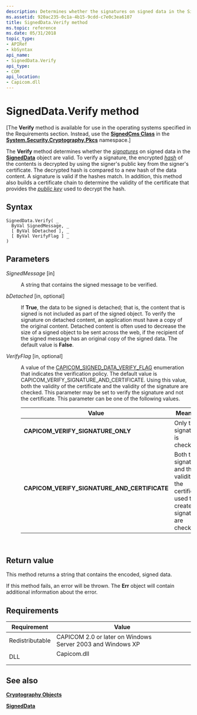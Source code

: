 ```yaml
---
description: Determines whether the signatures on signed data in the SignedData object are valid.
ms.assetid: 920ac235-0c1a-4b15-9cdd-c7e0c3ea6107
title: SignedData.Verify method
ms.topic: reference
ms.date: 05/31/2018
topic_type:
- APIRef
- kbSyntax
api_name:
- SignedData.Verify
api_type:
- COM
api_location:
- Capicom.dll
---
```


# SignedData.Verify method

\[The **Verify** method is available for use in the operating systems specified in the Requirements section. Instead, use the [**SignedCms Class**](/dotnet/api/system.security.cryptography.pkcs.signedcms?view=dotnet-plat-ext-3.1&preserve-view=true) in the [**System.Security.Cryptography.Pkcs**](/dotnet/api/system.security.cryptography.pkcs?view=dotnet-plat-ext-3.1&preserve-view=true) namespace.\]

The **Verify** method determines whether the [*signatures*](../secgloss/d-gly.md) on signed data in the [**SignedData**](signeddata.md) object are valid. To verify a signature, the encrypted [*hash*](../secgloss/h-gly.md) of the contents is decrypted by using the signer's public key from the signer's certificate. The decrypted hash is compared to a new hash of the data content. A signature is valid if the hashes match. In addition, this method also builds a certificate chain to determine the validity of the certificate that provides the [*public key*](../secgloss/p-gly.md) used to decrypt the hash.

## Syntax


```VB
SignedData.Verify( _
  ByVal SignedMessage, _
  [ ByVal bDetached ], _
  [ ByVal VerifyFlag ] _
)
```



## Parameters

<dl> <dt>

*SignedMessage* \[in\]
</dt> <dd>

A string that contains the signed message to be verified.

</dd> <dt>

*bDetached* \[in, optional\]
</dt> <dd>

If **True**, the data to be signed is detached; that is, the content that is signed is not included as part of the signed object. To verify the signature on detached content, an application must have a copy of the original content. Detached content is often used to decrease the size of a signed object to be sent across the web, if the recipient of the signed message has an original copy of the signed data. The default value is **False**.

</dd> <dt>

*VerifyFlag* \[in, optional\]
</dt> <dd>

A value of the [CAPICOM\_SIGNED\_DATA\_VERIFY\_FLAG](capicom-signed-data-verify-flag.md) enumeration that indicates the verification policy. The default value is CAPICOM\_VERIFY\_SIGNATURE\_AND\_CERTIFICATE. Using this value, both the validity of the certificate and the validity of the signature are checked. This parameter may be set to verify the signature and not the certificate. This parameter can be one of the following values.



| Value                                                                                                                                                                                                                                             | Meaning                                                                                                     |
|---------------------------------------------------------------------------------------------------------------------------------------------------------------------------------------------------------------------------------------------------|-------------------------------------------------------------------------------------------------------------|
| <span id="CAPICOM_VERIFY_SIGNATURE_ONLY"></span><span id="capicom_verify_signature_only"></span><dl> <dt>**CAPICOM\_VERIFY\_SIGNATURE\_ONLY**</dt> </dl>                                   | Only the signature is checked.<br/>                                                                   |
| <span id="CAPICOM_VERIFY_SIGNATURE_AND_CERTIFICATE"></span><span id="capicom_verify_signature_and_certificate"></span><dl> <dt>**CAPICOM\_VERIFY\_SIGNATURE\_AND\_CERTIFICATE**</dt> </dl> | Both the signature and the validity of the certificate used to create the signature are checked.<br/> |



 

</dd> </dl>

## Return value

This method returns a string that contains the encoded, signed data.

If this method fails, an error will be thrown. The **Err** object will contain additional information about the error.

## Requirements



| Requirement | Value |
|----------------------------|----------------------------------------------------------------------------------------|
| Redistributable<br/> | CAPICOM 2.0 or later on Windows Server 2003 and Windows XP<br/>                  |
| DLL<br/>             | <dl> <dt>Capicom.dll</dt> </dl> |



## See also

<dl> <dt>

[**Cryptography Objects**](cryptography-objects.md)
</dt> <dt>

[**SignedData**](signeddata.md)
</dt> </dl>

 

 
